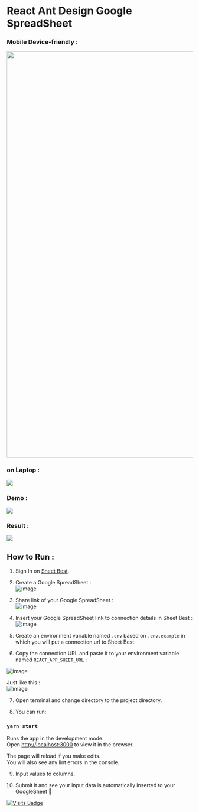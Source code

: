 # React Ant Design Google SpreadSheet

### Mobile Device-friendly :<br/>
<img src="https://i.ibb.co/VV3mKYg/Screen-Shot-2021-04-24-at-13-44-40-iphone12black-portrait.png" width="600px" height="1100px" />

### on Laptop :<br/>
<img src="https://i.ibb.co/KNYW7zk/react-antd-googlesheet-macbookpro13-front.png" />

### Demo :<br/>
<img src="https://i.imgur.com/OpRbExv.png" />

### Result :<br/>
<img src="https://i.imgur.com/xd6J6ch.png" />

## How to Run :

1) Sign In on [Sheet Best](https://sheet.best/).

2) Create a Google SpreadSheet :<br/>
![image](https://user-images.githubusercontent.com/43397636/115831620-0c857d00-a43c-11eb-8865-11b0e6bc148e.png)

3) Share link of your Google SpreadSheet :<br/>
![image](https://user-images.githubusercontent.com/43397636/115831825-4c4c6480-a43c-11eb-965a-4f084ecbfb16.png)

4) Insert your Google SpreadSheet link to connection details in Sheet Best :<br/>
![image](https://user-images.githubusercontent.com/43397636/115832118-b36a1900-a43c-11eb-8178-c8459264f687.png)

5) Create an environment variable named `.env` based on `.env.example` in which you will put a connection url to Sheet Best.

6) Copy the connection URL and paste it to your environment variable named `REACT_APP_SHEET_URL` :

![image](https://user-images.githubusercontent.com/43397636/115832392-0f34a200-a43d-11eb-886d-238693a105cb.png)

Just like this :<br/>
![image](https://user-images.githubusercontent.com/43397636/115832814-8833f980-a43d-11eb-8d7c-4eafb1843fc1.png)

7) Open terminal and change directory to the project directory.

8) You can run:

### `yarn start`

Runs the app in the development mode.\
Open [http://localhost:3000](http://localhost:3000) to view it in the browser.

The page will reload if you make edits.\
You will also see any lint errors in the console.

9) Input values to columns.

10) Submit it and see your input data is automatically inserted to your GoogleSheet 🎉

[![Visits Badge](https://badges.pufler.dev/visits/kevinadhiguna/react-antd-googlesheet)](https://github.com/kevinadhiguna)
